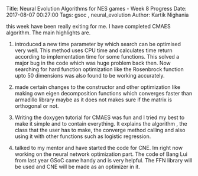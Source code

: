 Title: Neural Evolution Algorithms for NES games - Week 8 Progress
Date: 2017-08-07 00:27:00
Tags: gsoc , neural_evolution
Author: Kartik Nighania

this week have been really exiting for me. I have completed CMAES algorithm. The main highlights are.


1) introduced a new time parameter by which search can be optimised very well. This method uses CPU time and calculates time return according to implementation time for some functions. This solved a major bug in the code which was huge problem back then. Now searching for hard function optimization like the Rosenbrock function upto 50 dimensions was also found to be working accurately.


2) made certain changes to the constructor and other optimization like making own eigen decomposition functions which converges faster than armadillo library maybe as it does not makes sure if the matrix is orthogonal or not.


3) Writing the doxygen tutorial for CMAES was fun and I tried my best to make it simple and to contain everything. It explains the algorithm , the class that the user has to make, the converge method calling and also using it with other functions such as logistic regression.


4) talked to my mentor and have started the code for CNE. Im right now working on the neural network optimization part. The code of Bang Lui from last year GSoC came handy and is very helpful. The FFN library will be used and CNE will be made as an optimizer in it.